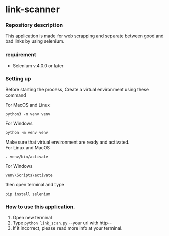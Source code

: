 # link-scanner

### Repository description
This application is made for web scrapping and separate between good and bad links by using selenium.

### requirement
- Selenium v.4.0.0 or later

### Setting up
Before starting the process, Create a virtual environment using these command      
 
For MacOS and Linux    
```
python3 -m venv venv
```         
For Windows      
``` 
python -m venv venv
``` 

Make sure that virtual environment are ready and activated.              
For Linux and MacOS    
```
. venv/bin/activate
```     
     
For Windows     
```
venv\Scripts\activate
```      

then open terminal and type      
``` 
pip install selenium
```

### How to use this application.     
1. Open new terminal
2. Type ```python link_scan.py``` --your url with http--
3. If it incorrect, please read more info at your terminal.     

